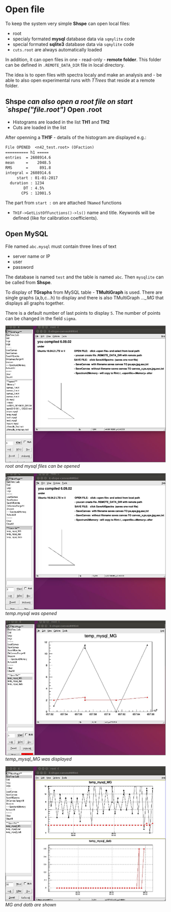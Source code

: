 Open file
===========

To keep the system very simple **Shspe** can open local files:

- root
- specialy formated **mysql** database data via `sqmylite` code
- special formated **sqlite3** database data via `sqmylite` code
- `cuts.root` are always automatically loaded

In addition, it can open files in one - read-only - **remote folder**.
This folder
can be defined in `.REMOTE_DATA_DIR` file in local directory.

The idea is to open files with spectra localy and make
an analysis and - be able to also open experimental runs
with *TTrees* that reside at a remote folder.


**Shspe** *can also open a root file on start `shspe("file.root")*
Open .root
--------------

- Histograms are loaded in the list **TH1** and **TH2**
- Cuts are loaded in the list

After openning a **TH1F** - details of the histogram are displayed
e.g.:
```
File OPENED  <n42_test.root> (OFaction)
========== h1 =====
entries  = 2608914.6
mean     =    2048.5
RMS      =     891.8
integral = 2608914.6
     start : 01-01-2017
  duration : 1234
        DT : 4.5%
       CPS : 12001.5

```

The part from `start :` on are attached `TNamed` functions
- `TH1F->GetListOfFunctions()->ls()` name and title. Keywords
will be defined (like for calibration coefficients).

Open MySQL
------------

File named `abc.mysql` must contain three lines of text
- server name or IP
- user
- password

The database is named `test` and the table is named `abc`. Then
`mysqlite` can be called from **Shspe**.

To display of **TGraphs** from MySQL table - **TMultiGraph** is used.
There are single graphs (a,b,c...h) to display and there is
also TMultiGraph *..._MG* that displays all graphs together.

There is a default number of last points to display `5`. The number
of points can be changed in the field `sigma`.

![root and mysql files shown](open_322_edie_ojr.jpg)
*root and mysql files can be opened*

![temp.mysql was opened](open_348_edie_ojr.jpg)
*temp.mysql was opened*

![temp_mysql_MG was displayed](open_414_edie_ojr.jpg)
*temp_mysql_MG was displayed*

![MG and datb are shown](open_531_edie_ojr.jpg)
*MG and datb are shown*
